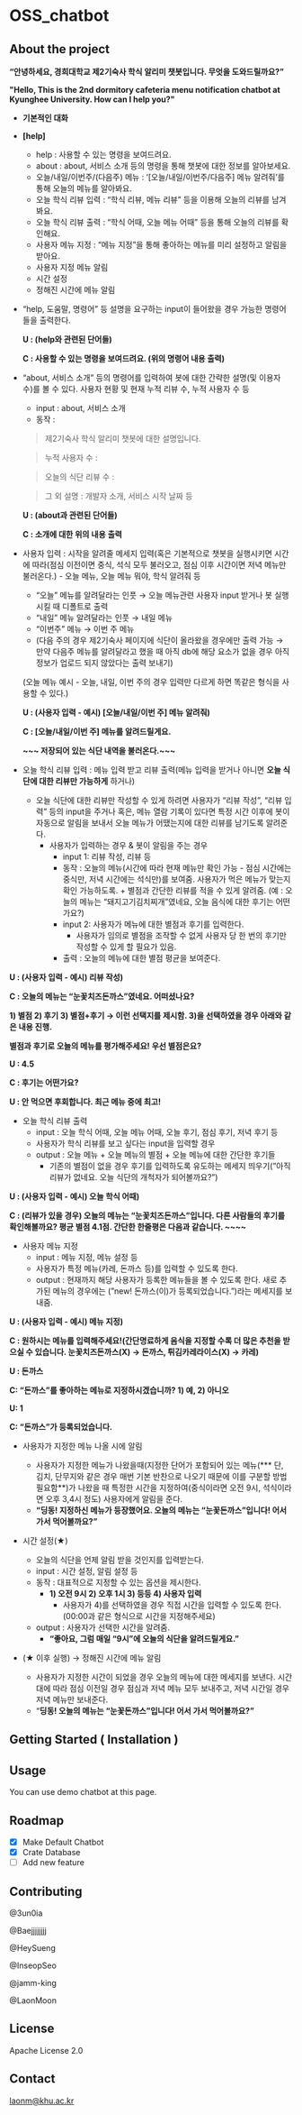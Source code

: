 # OSS_chatbot
## About the project

**“안녕하세요, 경희대학교 제2기숙사 학식 알리미 챗봇입니다. 무엇을 도와드릴까요?”**

**"Hello, This is the 2nd dormitory cafeteria menu notification chatbot at Kyunghee University. How can I help you?"**

- **기본적인 대화**
- **[help]**
    - help : 사용할 수 있는 명령을 보여드려요.
    - about : about, 서비스 소개 등의 명령을 통해 챗봇에 대한 정보를 알아보세요.
    - 오늘/내일/이번주/(다음주) 메뉴 : ‘[오늘/내일/이번주/다음주] 메뉴 알려줘’를 통해 오늘의 메뉴를 알아봐요.
    - 오늘 학식 리뷰 입력 : “학식 리뷰, 메뉴 리뷰” 등을 이용해 오늘의 리뷰를 남겨봐요.
    - 오늘 학식 리뷰 출력 : “학식 어때, 오늘 메뉴 어때” 등을 통해 오늘의 리뷰를 확인해요.
    - 사용자 메뉴 지정 : “메뉴 지정”을 통해 좋아하는 메뉴를 미리 설정하고 알림을 받아요.
    - 사용자 지정 메뉴 알림
    - 시간 설정
    - 정해진 시간에 메뉴 알림
- “help, 도움말, 명령어” 등 설명을 요구하는 input이 들어왔을 경우 가능한 명령어들을 출력한다.
    
    
    **U : (help와 관련된 단어들)**
    
    **C : 사용할 수 있는 명령을 보여드려요. (위의 명령어 내용 출력)**
    
    
- “about, 서비스 소개” 등의 명령어를 입력하여 봇에 대한 간략한 설명(및 이용자 수)를 볼 수 있다. 사용자 현황 및 현재 누적 리뷰 수, 누적 사용자 수 등
    - input : about, 서비스 소개
    - 동작 :
    
    > 제2기숙사 학식 알리미 챗봇에 대한 설명입니다.
    > 
    
    > 누적 사용자 수 :
    > 
    
    > 오늘의 식단 리뷰 수 :
    > 
    
    > 그 외 설명 : 개발자 소개, 서비스 시작 날짜 등
    > 
    
    **U : (about과 관련된 단어들)**
    
    **C : 소개에 대한 위의 내용 출력**
    
  
- 사용자 입력 : 시작을 알려줄 메세지 입력(혹은 기본적으로 챗봇을 실행시키면 시간에 따라(점심 이전이면 중식, 석식 모두 불러오고, 점심 이후 시간이면 저녁 메뉴만 불러온다.) - 오늘 메뉴, 오늘 메뉴 뭐야, 학식 알려줘 등
    - “오늘” 메뉴를 알려달라는 인풋 → 오늘 메뉴관련 사용자 input 받거나 봇 실행시킬 때 디폴트로 출력
    - “내일” 메뉴 알려달라는 인풋 → 내일 메뉴
    - “이번주” 메뉴 → 이번 주 메뉴
    - (다음 주의 경우 제2기숙사 페이지에 식단이 올라왔을 경우에만 출력 가능 → 만약 다음주 메뉴를 알려달라고 했을 때 아직 db에 해당 요소가 없을 경우 아직 정보가 업로드 되지 않았다는 출력 보내기)
    
    (오늘 메뉴 예시 -  오늘, 내일, 이번 주의 경우 입력만 다르게 하면 똑같은 형식을 사용할 수 있다.)
    
    **U : (사용자 입력 - 예시) [오늘/내일/이번 주] 메뉴 알려줘)**
    
    **C : [오늘/내일/이번 주] 메뉴를 알려드릴게요.**
    
    **~~~ 저장되어 있는 식단 내역을 불러온다.~~~**
    
    

- 오늘 학식 리뷰 입력 : 메뉴 입력 받고 리뷰 출력(메뉴 입력을 받거나 아니면 **오늘 식단에 대한 리뷰만 가능하게** 하거나)
    - 오늘 식단에 대한 리뷰만 작성할 수 있게 하려면 사용자가 “리뷰 작성”, “리뷰 입력” 등의 input을 주거나 혹은, 메뉴 열람 기록이 있다면 특정 시간 이후에 봇이 자동으로 알림을 보내서 오늘 메뉴가 어땠는지에 대한 리뷰를 남기도록 알려준다.
        - 사용자가 입력하는 경우 & 봇이 알림을 주는 경우
            - input 1: 리뷰 작성, 리뷰 등
            - 동작 : 오늘의 메뉴(시간에 따라 현재 메뉴만 확인 가능 - 점심 시간에는 중식만, 저녁 시간에는 석식만)를 보여줌. 사용자가 먹은 메뉴가 맞는지 확인 가능하도록. + 별점과 간단한 리뷰를 적을 수 있게 알려줌. (예 : 오늘의 메뉴는 “돼지고기김치찌개”였네요, 오늘 음식에 대한 후기는 어떤가요?)
            - input 2: 사용자가 메뉴에 대한 별점과 후기를 입력한다.
                - 사용자가 임의로 별점을 조작할 수 없게 사용자 당 한 번의 후기만 작성할 수 있게 할 필요가 있음.
            - 출력 : 오늘의 메뉴에 대한 별점 평균을 보여준다.

**U : (사용자 입력 - 예시) 리뷰 작성)**

**C : 오늘의 메뉴는 “눈꽃치즈돈까스”였네요. 어떠셨나요?** 

**1) 별점 2) 후기 3) 별점+후기 → 이런 선택지를 제시함. 3)을 선택하였을 경우 아래와 같은 내용 진행.**

**별점과 후기로 오늘의 메뉴를 평가해주세요! 우선 별점은요?**

**U : 4.5**

**C : 후기는 어떤가요?**

**U : 안 먹으면 후회합니다. 최근 메뉴 중에 최고!**


- 오늘 학식 리뷰 출력
    - input : 오늘 학식 어때, 오늘 메뉴 어때, 오늘 후기, 점심 후기, 저녁 후기 등
    - 사용자가 학식 리뷰를 보고 싶다는 input을 입력할 경우
    - output : 오늘 메뉴 + 오늘 메뉴의 별점 + 오늘 메뉴에 대한 간단한 후기들
        - 기존의 별점이 없을 경우 후기를 입력하도록 유도하는 메세지 띄우기(”아직 리뷰가 없네요. 오늘 식단의 개척자가 되어볼까요?”)

**U : (사용자 입력 - 예시) 오늘 학식 어때)**

**C : (리뷰가 있을 경우) 오늘의 메뉴는 “눈꽃치즈돈까스”입니다. 다른 사람들의 후기를 확인해볼까요? 평균 별점 4.1점. 간단한 한줄평은 다음과 같습니다. ~~~~**


- 사용자 메뉴 지정
    - input : 메뉴 지정, 메뉴 설정 등
    - 사용자가 특정 메뉴(카레, 돈까스 등)를 입력할 수 있도록 한다.
    - output : 현재까지 해당 사용자가 등록한 메뉴들을 볼 수 있도록 한다. 새로 추가된 메뉴의 경우에는 (”new! 돈까스(이)가 등록되었습니다.”)라는 메세지를 보내줌.
    

**U : (사용자 입력 - 예시) 메뉴 지정)**

**C : 원하시는 메뉴를 입력해주세요!(간단명료하게 음식을 지정할 수록 더 많은 추천을 받으실 수 있습니다. 눈꽃치즈돈까스(X) → 돈까스, 튀김카레라이스(X) → 카레)**

**U : 돈까스**

**C: “돈까스”를 좋아하는 메뉴로 지정하시겠습니까? 1) 예, 2) 아니오**

**U: 1**

**C: “돈까스”가 등록되었습니다.**


- 사용자가 지정한 메뉴 나올 시에 알림
    - 사용자가 지정한 메뉴가 나왔을때(지정한 단어가 포함되어 있는 메뉴(*** 단, 김치, 단무지와 같은 경우 매번 기본 반찬으로 나오기 때문에 이를 구분할 방법 필요함**)가 나왔을 때 특정한 시간을 지정하여(중식이라면 오전 9시, 석식이라면 오후 3,4시 정도) 사용자에게 알림을 준다.
    - **“딩동! 지정하신 메뉴가 등장했어요. 오늘의 메뉴는 “눈꽃돈까스”입니다! 어서 가서 먹어볼까요?”**


- 시간 설정(★)
    - 오늘의 식단을 언제 알림 받을 것인지를 입력받는다.
    - input : 시간 설정, 알림 설정 등
    - 동작 : 대표적으로 지정할 수 있는 옵션을 제시한다.
        - **1) 오전 9시 2) 오후 1시 3) 등등 4) 사용자 입력**
            - 사용자가 4)를 선택하였을 경우 직접 시간을 입력할 수 있도록 한다.(00:00과 같은 형식으로 시간을 지정해주세요)
    - output : 사용자가 선택한 시간을 알려줌.
        - **“좋아요, 그럼 매일 “9시”에 오늘의 식단을 알려드릴게요.”**
    
    
- (★ 이후 실행) → 정해진 시간에 메뉴 알림
    - 사용자가 지정한 시간이 되었을 경우 오늘의 메뉴에 대한 메세지를 보낸다. 시간대에 따라 점심 이전일 경우 점심과 저녁 메뉴 모두 보내주고, 저녁 시간일 경우 저녁 메뉴만 보내준다.
    - “**딩동! 오늘의 메뉴는 “눈꽃돈까스”입니다! 어서 가서 먹어볼까요?”**
    
## **Getting Started ( Installation )**

## **Usage**

You can use demo chatbot at this page.

## **Roadmap**

- [X] Make Default Chatbot
- [X] Crate Database
- [ ] Add new feature

## **Contributing**

@3un0ia

@Baejjjjjjjj

@HeySueng

@InseopSeo

@jamm-king

@LaonMoon

## **License**

Apache License 2.0

## **Contact**

laonm@khu.ac.kr

